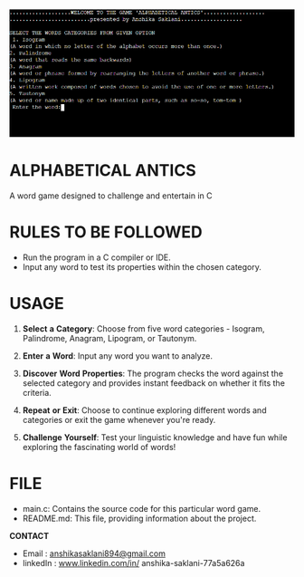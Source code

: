 ![photo](display.png)    


# ALPHABETICAL ANTICS  
A word game designed to challenge and entertain in C  
# RULES TO BE FOLLOWED  
* Run the program in a C compiler or IDE.  
* Input any word to test its properties within the chosen category.  
# USAGE   

1.  **Select** **a** **Category**: Choose from five word categories - Isogram, Palindrome, Anagram, Lipogram, or Tautonym.

2.  **Enter** **a** **Word**: Input any word you want to analyze.

3.  **Discover** **Word** **Properties**: The program checks the word against the selected category and provides instant feedback on whether it fits the criteria.

4.  **Repeat** **or** **Exit**: Choose to continue exploring different words and categories or exit the game whenever you're ready.

5.  **Challenge** **Yourself**: Test your linguistic knowledge and have fun while exploring the fascinating world of words!  

# FILE  
* main.c: Contains the source code for this particular word game.
* README.md: This file, providing information about the project.  

**CONTACT**   
* Email : anshikasaklani894@gmail.com
* linkedIn : www.linkedin.com/in/
anshika-saklani-77a5a626a


